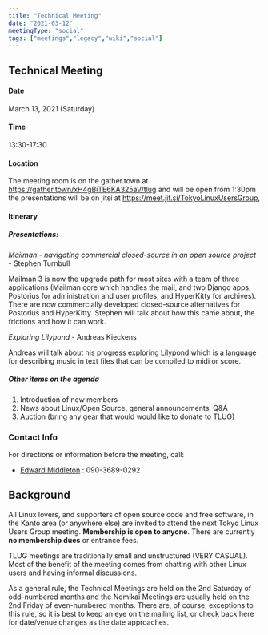 ```yaml
---
title: "Technical Meeting"
date: "2021-03-12"
meetingType: "social"
tags: ["meetings","legacy","wiki","social"]
---
```


<h2 id="technical_meeting">Technical Meeting</h2>
<h4 id="date">Date</h4>
<p>March 13, 2021 (Saturday)</p>
<h4 id="time">Time</h4>
<p>13:30-17:30</p>
<h4 id="location">Location</h4>
<p>The meeting room is on the gather.town at <a href="https://gather.town/xH4gBiTE6KA325aV/tlug">https://gather.town/xH4gBiTE6KA325aV/tlug</a> and will be open from 1:30pm the presentations will be on jitsi at <a href="https://meet.jit.si/TokyoLinuxUsersGroup">https://meet.jit.si/TokyoLinuxUsersGroup</a>,</p>
<h4 id="itinerary">Itinerary</h4>
<h5 id="presentations">Presentations:</h5>
<p><em>Mailman - navigating commercial closed-source in an open source project</em> - Stephen Turnbull</p>
<p>Mailman 3 is now the upgrade path for most sites with a team of three
applications (Mailman core which handles the mail, and two Django apps,
Postorius for administration and user profiles, and HyperKitty for
archives). There are now commercially developed closed-source
alternatives for Postorius and HyperKitty. Stephen will talk about
how this came about, the frictions and how it can work.</p>
<p><em>Exploring Lilypond</em> - Andreas Kieckens</p>
<p>Andreas will talk about his progress exploring Lilypond which is a
language for describing music in text files that can be compiled to
midi or score.</p>
<h5 id="other_items_on_the_agenda">Other items on the agenda</h5>
<ol>
<li>Introduction of new members</li>
<li>News about Linux/Open Source, general announcements, Q&amp;A</li>
<li>Auction (bring any gear that would would like to donate to TLUG)</li>
</ol>
<h3 id="contact_info">Contact Info</h3>
<p>For directions or information before the meeting, call:</p>
<ul>
<li><a href="./Edward_Middleton">Edward Middleton</a> : 090-3689-0292</li>
</ul>

<h2 id="introduction">Background</h2>
<p>All Linux lovers, and supporters of open source code and free software, in the Kanto area (or anywhere else) are invited to attend the next Tokyo Linux Users Group meeting. <b>Membership is open to anyone</b>. There are currently <b>no membership dues</b> or entrance fees.</p>
<p>TLUG meetings are traditionally small and unstructured (VERY CASUAL). Most of the benefit of the meeting comes from chatting with other Linux users and having informal discussions.</p>
<p>As a general rule, the Technical Meetings are held on the 2nd Saturday of odd-numbered months and the Nomikai Meetings are usually held on the 2nd Friday of even-numbered months. There are, of course, exceptions to this rule, so it is best to keep an eye on the mailing list, or check back here for date/venue changes as the date approaches.</p>
